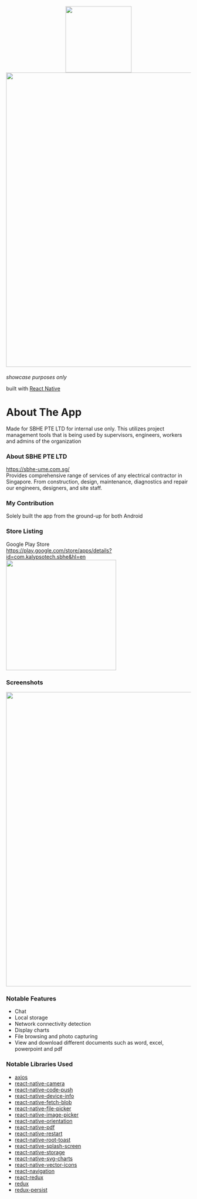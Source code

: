 <h1 align="center">
  <img src="https://user-images.githubusercontent.com/22584900/64804505-82b7d180-d5c1-11e9-958f-2eda207d0f0c.png" width="180"/>
  <img src="https://user-images.githubusercontent.com/22584900/64804554-96fbce80-d5c1-11e9-9108-a7c9b791ccee.JPG" width="800" />
</h1>

<em>showcase purposes only</em>

built with [React Native](https://facebook.github.io/react-native/)

# About The App
Made for SBHE PTE LTD for internal use only. This utilizes project management tools that is being used by supervisors, engineers, workers and admins of the organization

### About SBHE PTE LTD
https://sbhe-ume.com.sg/  
Provides comprehensive range of services of any electrical contractor in Singapore. From construction, design, maintenance, diagnostics and repair our engineers, designers, and site staff.

### My Contribution
Solely built the app from the ground-up for both Android

### Store Listing
Google Play Store  
https://play.google.com/store/apps/details?id=com.kalypsotech.sbhe&hl=en  
<img src="https://user-images.githubusercontent.com/22584900/64804863-4cc71d00-d5c2-11e9-902f-1f64cc0a9bc4.JPG" width="300"/>

### Screenshots
<img src="https://user-images.githubusercontent.com/22584900/64805070-c828ce80-d5c2-11e9-8998-95ecc7058956.jpg" width="800"/>

### Notable Features
* Chat
* Local storage
* Network connectivity detection
* Display charts
* File browsing and photo capturing
* View and download different documents such as word, excel, powerpoint and pdf

### Notable Libraries Used
* [axios](https://github.com/axios/axios)
* [react-native-camera](https://github.com/react-native-community/react-native-camera)
* [react-native-code-push](https://github.com/microsoft/react-native-code-push)
* [react-native-device-info](https://github.com/rebeccahughes/react-native-device-info)
* [react-native-fetch-blob](https://github.com/wkh237/react-native-fetch-blob)
* [react-native-file-picker](https://github.com/luisfuertes/react-native-file-picker)
* [react-native-image-picker](https://github.com/react-native-community/react-native-image-picker)
* [react-native-orientation](https://github.com/yamill/react-native-orientation)
* [react-native-pdf](https://github.com/wonday/react-native-pdf)
* [react-native-restart](https://github.com/avishayil/react-native-restart)
* [react-native-root-toast](https://github.com/magicismight/react-native-root-toast)
* [react-native-splash-screen](https://github.com/crazycodeboy/react-native-splash-screen)
* [react-native-storage](https://github.com/sunnylqm/react-native-storage)
* [react-native-svg-charts](https://github.com/JesperLekland/react-native-svg-charts)
* [react-native-vector-icons](https://github.com/oblador/react-native-vector-icons)
* [react-navigation](https://reactnavigation.org/)
* [react-redux](https://github.com/reduxjs/react-redux)
* [redux](https://github.com/reduxjs/redux)
* [redux-persist](https://github.com/rt2zz/redux-persist)
